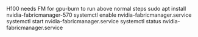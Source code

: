 H100 needs FM for gpu-burn to run above normal steps
sudo apt install nvidia-fabricmanager-570
systemctl enable nvidia-fabricmanager.service
systemctl start nvidia-fabricmanager.service
systemctl status nvidia-fabricmanager.service
